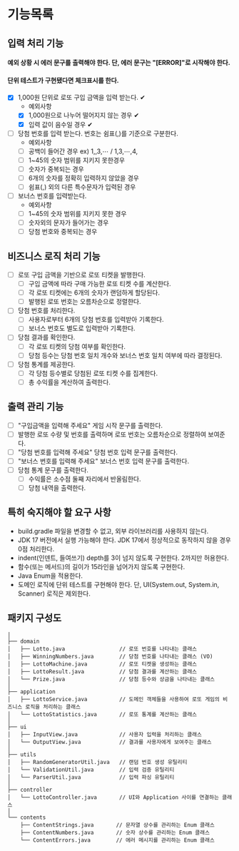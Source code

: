 # 기능목록

## 입력 처리 기능

#### 예외 상황 시 에러 문구를 출력해야 한다. 단, 에러 문구는 "[ERROR]"로 시작해야 한다.
#### 단위 테스트가 구현됐다면 체크표시를 한다.
- [X] 1,000원 단위로 로또 구입 금액을 입력 받는다. ✔
  - 예외사항
  - [X] 1,000원으로 나누어 떨어지지 않는 경우 ✔
  - [X] 입력 값이 음수일 경우 ✔

- [ ] 당첨 번호를 입력 받는다. 번호는 쉼표(,)를 기준으로 구분한다.
  - 예외사항
  - [ ] 공백이 들어간 경우 ex) 1,,3,⋯ / 1,3,⋯,4,
  - [ ] 1~45의 숫자 범위를 지키지 못한경우
  - [ ] 숫자가 중복되는 경우
  - [ ] 6개의 숫자를 정확히 입력하지 않았을 경우
  - [ ] 쉼표(,) 외의 다른 특수문자가 입력된 경우

- [ ] 보너스 번호를 입력받는다.
  - 예외사항
  - [ ] 1~45의 숫자 범위를 지키지 못한 경우
  - [ ] 숫자외의 문자가 들어가는 경우
  - [ ] 당첨 번호와 중복되는 경우

## 비즈니스 로직 처리 기능

- [ ] 로또 구입 금액을 기반으로 로또 티켓을 발행한다. 
  - [ ] 구입 금액에 따라 구매 가능한 로또 티켓 수를 계산한다.
  - [ ] 각 로또 티켓에는 6개의 숫자가 랜덤하게 할당된다.
  - [ ] 발행된 로또 번호는 오름차순으로 정렬한다.

- [ ] 당첨 번호를 처리한다.
  - [ ] 사용자로부터 6개의 당첨 번호를 입력받아 기록한다.
  - [ ] 보너스 번호도 별도로 입력받아 기록한다.

- [ ] 당첨 결과를 확인한다.
  - [ ] 각 로또 티켓의 당첨 여부를 확인한다.
  - [ ] 당첨 등수는 당첨 번호 일치 개수와 보너스 번호 일치 여부에 따라 결정된다.

- [ ] 당첨 통계를 제공한다.
  - [ ] 각 당첨 등수별로 당첨된 로또 티켓 수를 집계한다.
  - [ ] 총 수익률을 계산하여 출력한다.

## 출력 관리 기능

- [ ] "구입금액을 입력해 주세요" 게임 시작 문구를 출력한다.
- [ ] 발행한 로또 수량 및 번호를 출력하며 로또 번호는 오름차순으로 정렬하여 보여준다.
- [ ] "당첨 번호를 입력해 주세요" 당첨 번호 입력 문구를 출력한다.
- [ ] "보너스 번호를 입력해 주세요" 보너스 번호 입력 문구를 출력한다.
- [ ] 당첨 통계 문구를 출력한다.
  - [ ] 수익률은 소수점 둘째 자리에서 반올림한다.
  - [ ] 당첨 내역을 출력한다.

## 특히 숙지해야 할 요구 사항
- build.gradle 파일을 변경할 수 없고, 외부 라이브러리를 사용하지 않는다.
- JDK 17 버전에서 실행 가능해야 한다. JDK 17에서 정상적으로 동작하지 않을 경우 0점 처리한다.
- indent(인덴트, 들여쓰기) depth를 3이 넘지 않도록 구현한다. 2까지만 허용한다.
- 함수(또는 메서드)의 길이가 15라인을 넘어가지 않도록 구현한다.
- Java Enum을 적용한다.
- 도메인 로직에 단위 테스트를 구현해야 한다. 단, UI(System.out, System.in, Scanner) 로직은 제외한다.


## 패키지 구성도
```
│
├── domain
│   ├── Lotto.java                 // 로또 번호를 나타내는 클래스
│   ├── WinningNumbers.java        // 당첨 번호를 나타내는 클래스 (VO)
│   ├── LottoMachine.java          // 로또 티켓을 생성하는 클래스
│   ├── LottoResult.java           // 당첨 결과를 계산하는 클래스
│   └── Prize.java                 // 당첨 등수와 상금을 나타내는 클래스
│
├── application
│   ├── LottoService.java          // 도메인 객체들을 사용하여 로또 게임의 비즈니스 로직을 처리하는 클래스
│   └── LottoStatistics.java       // 로또 통계를 계산하는 클래스
│
├── ui
│   ├── InputView.java             // 사용자 입력을 처리하는 클래스
│   └── OutputView.java            // 결과를 사용자에게 보여주는 클래스
│
├── utils
│   ├── RandomGeneratorUtil.java   // 랜덤 번호 생성 유틸리티
│   └── ValidationUtil.java        // 입력 검증 유틸리티
│   └── ParserUtil.java            // 입력 파싱 유틸리티
│
├── controller
│   └── LottoController.java       // UI와 Application 사이를 연결하는 클래스
│
└── contents
    ├── ContentStrings.java       // 문자열 상수를 관리하는 Enum 클래스
    ├── ContentNumbers.java       // 숫자 상수를 관리하는 Enum 클래스
    └── ContentErrors.java        // 에러 메시지를 관리하는 Enum 클래스
````